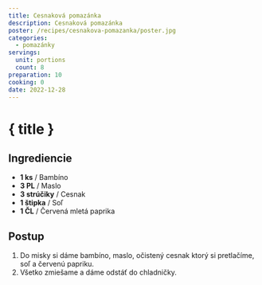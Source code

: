 ```yaml
---
title: Cesnaková pomazánka
description: Cesnaková pomazánka
poster: /recipes/cesnakova-pomazanka/poster.jpg
categories:
  - pomazánky
servings:
  unit: portions
  count: 8
preparation: 10
cooking: 0
date: 2022-12-28
---
```


# { title }

## Ingrediencie

- **1 ks** / Bambíno
- **3 PL** / Maslo
- **3 strúčiky** / Cesnak
- **1 štipka** / Soľ
- **1 ČL** / Červená mletá paprika

## Postup

1. Do misky si dáme bambíno, maslo, očistený cesnak ktorý si pretlačíme, soľ a červenú papriku.
2. Všetko zmiešame a dáme odstáť do chladničky.
